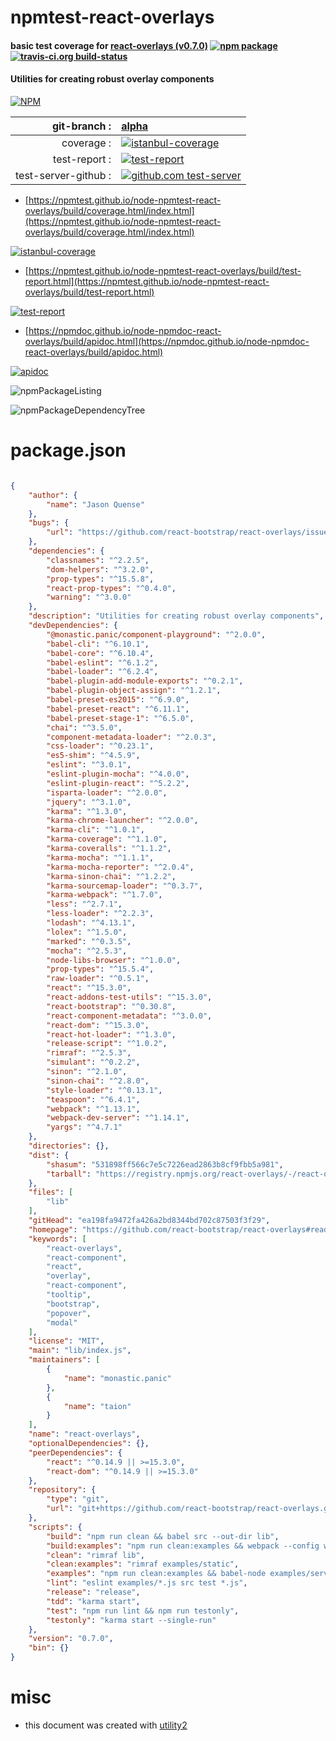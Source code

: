 # npmtest-react-overlays

#### basic test coverage for  [react-overlays (v0.7.0)](https://github.com/react-bootstrap/react-overlays#readme)  [![npm package](https://img.shields.io/npm/v/npmtest-react-overlays.svg?style=flat-square)](https://www.npmjs.org/package/npmtest-react-overlays) [![travis-ci.org build-status](https://api.travis-ci.org/npmtest/node-npmtest-react-overlays.svg)](https://travis-ci.org/npmtest/node-npmtest-react-overlays)

#### Utilities for creating robust overlay components

[![NPM](https://nodei.co/npm/react-overlays.png?downloads=true&downloadRank=true&stars=true)](https://www.npmjs.com/package/react-overlays)

| git-branch : | [alpha](https://github.com/npmtest/node-npmtest-react-overlays/tree/alpha)|
|--:|:--|
| coverage : | [![istanbul-coverage](https://npmtest.github.io/node-npmtest-react-overlays/build/coverage.badge.svg)](https://npmtest.github.io/node-npmtest-react-overlays/build/coverage.html/index.html)|
| test-report : | [![test-report](https://npmtest.github.io/node-npmtest-react-overlays/build/test-report.badge.svg)](https://npmtest.github.io/node-npmtest-react-overlays/build/test-report.html)|
| test-server-github : | [![github.com test-server](https://npmtest.github.io/node-npmtest-react-overlays/GitHub-Mark-32px.png)](https://npmtest.github.io/node-npmtest-react-overlays/build/app/index.html) | | build-artifacts : | [![build-artifacts](https://npmtest.github.io/node-npmtest-react-overlays/glyphicons_144_folder_open.png)](https://github.com/npmtest/node-npmtest-react-overlays/tree/gh-pages/build)|

- [https://npmtest.github.io/node-npmtest-react-overlays/build/coverage.html/index.html](https://npmtest.github.io/node-npmtest-react-overlays/build/coverage.html/index.html)

[![istanbul-coverage](https://npmtest.github.io/node-npmtest-react-overlays/build/screenCapture.buildCi.browser.%252Ftmp%252Fbuild%252Fcoverage.lib.html.png)](https://npmtest.github.io/node-npmtest-react-overlays/build/coverage.html/index.html)

- [https://npmtest.github.io/node-npmtest-react-overlays/build/test-report.html](https://npmtest.github.io/node-npmtest-react-overlays/build/test-report.html)

[![test-report](https://npmtest.github.io/node-npmtest-react-overlays/build/screenCapture.buildCi.browser.%252Ftmp%252Fbuild%252Ftest-report.html.png)](https://npmtest.github.io/node-npmtest-react-overlays/build/test-report.html)

- [https://npmdoc.github.io/node-npmdoc-react-overlays/build/apidoc.html](https://npmdoc.github.io/node-npmdoc-react-overlays/build/apidoc.html)

[![apidoc](https://npmdoc.github.io/node-npmdoc-react-overlays/build/screenCapture.buildCi.browser.%252Ftmp%252Fbuild%252Fapidoc.html.png)](https://npmdoc.github.io/node-npmdoc-react-overlays/build/apidoc.html)

![npmPackageListing](https://npmtest.github.io/node-npmtest-react-overlays/build/screenCapture.npmPackageListing.svg)

![npmPackageDependencyTree](https://npmtest.github.io/node-npmtest-react-overlays/build/screenCapture.npmPackageDependencyTree.svg)



# package.json

```json

{
    "author": {
        "name": "Jason Quense"
    },
    "bugs": {
        "url": "https://github.com/react-bootstrap/react-overlays/issues"
    },
    "dependencies": {
        "classnames": "^2.2.5",
        "dom-helpers": "^3.2.0",
        "prop-types": "^15.5.8",
        "react-prop-types": "^0.4.0",
        "warning": "^3.0.0"
    },
    "description": "Utilities for creating robust overlay components",
    "devDependencies": {
        "@monastic.panic/component-playground": "^2.0.0",
        "babel-cli": "^6.10.1",
        "babel-core": "^6.10.4",
        "babel-eslint": "^6.1.2",
        "babel-loader": "^6.2.4",
        "babel-plugin-add-module-exports": "^0.2.1",
        "babel-plugin-object-assign": "^1.2.1",
        "babel-preset-es2015": "^6.9.0",
        "babel-preset-react": "^6.11.1",
        "babel-preset-stage-1": "^6.5.0",
        "chai": "^3.5.0",
        "component-metadata-loader": "^2.0.3",
        "css-loader": "^0.23.1",
        "es5-shim": "^4.5.9",
        "eslint": "^3.0.1",
        "eslint-plugin-mocha": "^4.0.0",
        "eslint-plugin-react": "^5.2.2",
        "isparta-loader": "^2.0.0",
        "jquery": "^3.1.0",
        "karma": "^1.3.0",
        "karma-chrome-launcher": "^2.0.0",
        "karma-cli": "^1.0.1",
        "karma-coverage": "^1.1.0",
        "karma-coveralls": "^1.1.2",
        "karma-mocha": "^1.1.1",
        "karma-mocha-reporter": "^2.0.4",
        "karma-sinon-chai": "^1.2.2",
        "karma-sourcemap-loader": "^0.3.7",
        "karma-webpack": "^1.7.0",
        "less": "^2.7.1",
        "less-loader": "^2.2.3",
        "lodash": "^4.13.1",
        "lolex": "^1.5.0",
        "marked": "^0.3.5",
        "mocha": "^2.5.3",
        "node-libs-browser": "^1.0.0",
        "prop-types": "^15.5.4",
        "raw-loader": "^0.5.1",
        "react": "^15.3.0",
        "react-addons-test-utils": "^15.3.0",
        "react-bootstrap": "^0.30.8",
        "react-component-metadata": "^3.0.0",
        "react-dom": "^15.3.0",
        "react-hot-loader": "^1.3.0",
        "release-script": "^1.0.2",
        "rimraf": "^2.5.3",
        "simulant": "^0.2.2",
        "sinon": "^2.1.0",
        "sinon-chai": "^2.8.0",
        "style-loader": "^0.13.1",
        "teaspoon": "^6.4.1",
        "webpack": "^1.13.1",
        "webpack-dev-server": "^1.14.1",
        "yargs": "^4.7.1"
    },
    "directories": {},
    "dist": {
        "shasum": "531898ff566c7e5c7226ead2863b8cf9fbb5a981",
        "tarball": "https://registry.npmjs.org/react-overlays/-/react-overlays-0.7.0.tgz"
    },
    "files": [
        "lib"
    ],
    "gitHead": "ea198fa9472fa426a2bd8344bd702c87503f3f29",
    "homepage": "https://github.com/react-bootstrap/react-overlays#readme",
    "keywords": [
        "react-overlays",
        "react-component",
        "react",
        "overlay",
        "react-component",
        "tooltip",
        "bootstrap",
        "popover",
        "modal"
    ],
    "license": "MIT",
    "main": "lib/index.js",
    "maintainers": [
        {
            "name": "monastic.panic"
        },
        {
            "name": "taion"
        }
    ],
    "name": "react-overlays",
    "optionalDependencies": {},
    "peerDependencies": {
        "react": "^0.14.9 || >=15.3.0",
        "react-dom": "^0.14.9 || >=15.3.0"
    },
    "repository": {
        "type": "git",
        "url": "git+https://github.com/react-bootstrap/react-overlays.git"
    },
    "scripts": {
        "build": "npm run clean && babel src --out-dir lib",
        "build:examples": "npm run clean:examples && webpack --config webpack/docs.config.js",
        "clean": "rimraf lib",
        "clean:examples": "rimraf examples/static",
        "examples": "npm run clean:examples && babel-node examples/server.js",
        "lint": "eslint examples/*.js src test *.js",
        "release": "release",
        "tdd": "karma start",
        "test": "npm run lint && npm run testonly",
        "testonly": "karma start --single-run"
    },
    "version": "0.7.0",
    "bin": {}
}
```



# misc
- this document was created with [utility2](https://github.com/kaizhu256/node-utility2)
